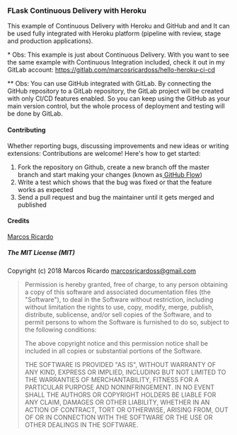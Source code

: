 
### FLask Continuous Delivery with Heroku

This example of Continuous Delivery with Heroku and GitHub and and It can be used fully integrated with Heroku platform (pipeline with review, stage and production applications). 

\* Obs: This example is just about Continuous Delivery. With you want to see the same example with Continuous Integration included, check it out in my GitLab account: https://gitlab.com/marcosricardoss/hello-heroku-ci-cd

\** Obs: You can use GitHub integrated with GitLab. By connecting the GitHub repository to a GitLab repository, the GitLab project will be created with only CI/CD features enabled. So you can keep using the GitHub as your main version control, but the whole process of deployment and testing will be done by GitLab.

#### Contributing

Whether reporting bugs, discussing improvements and new ideas or writing extensions: Contributions are welcome! Here's how to get started:

1. Fork the repository on Github, create a new branch off the master branch and start making your changes (known as[ GitHub Flow](https://guides.github.com/introduction/flow/index.html " GitHub Flow"))
2. Write a test which shows that the bug was fixed or that the feature works as expected
3. Send a pull request and bug the maintainer until it gets merged and published


#### Credits

[Marcos Ricardo](https://github.com/marcosricardoss/)

##### The MIT License (MIT)

Copyright (c) 2018 Marcos Ricardo <marcosricardoss@gmail.com>

> Permission is hereby granted, free of charge, to any person obtaining a copy
> of this software and associated documentation files (the "Software"), to deal
> in the Software without restriction, including without limitation the rights
> to use, copy, modify, merge, publish, distribute, sublicense, and/or sell
> copies of the Software, and to permit persons to whom the Software is
> furnished to do so, subject to the following conditions:
>
> The above copyright notice and this permission notice shall be included in
> all copies or substantial portions of the Software.
>
> THE SOFTWARE IS PROVIDED "AS IS", WITHOUT WARRANTY OF ANY KIND, EXPRESS OR
> IMPLIED, INCLUDING BUT NOT LIMITED TO THE WARRANTIES OF MERCHANTABILITY,
> FITNESS FOR A PARTICULAR PURPOSE AND NONINFRINGEMENT. IN NO EVENT SHALL THE
> AUTHORS OR COPYRIGHT HOLDERS BE LIABLE FOR ANY CLAIM, DAMAGES OR OTHER
> LIABILITY, WHETHER IN AN ACTION OF CONTRACT, TORT OR OTHERWISE, ARISING FROM,
> OUT OF OR IN CONNECTION WITH THE SOFTWARE OR THE USE OR OTHER DEALINGS IN
> THE SOFTWARE.